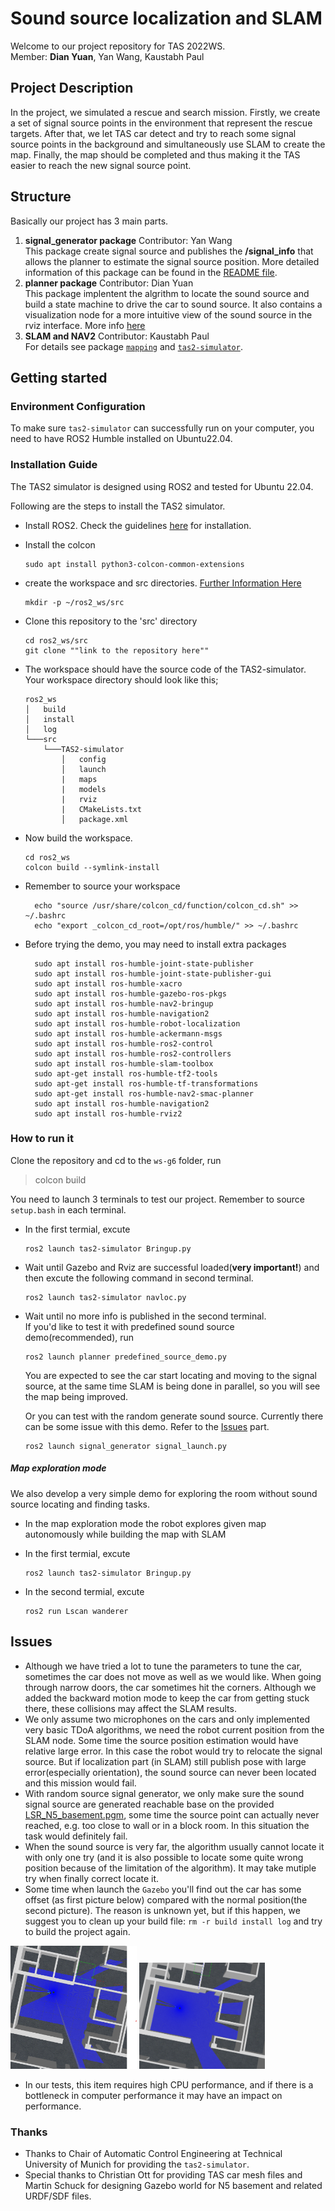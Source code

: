 # Sound source localization and SLAM

Welcome to our project repository for TAS 2022WS.    
Member: **Dian Yuan**, Yan Wang, Kaustabh Paul

## Project Description
In the project, we simulated a rescue and search mission. Firstly, we create a set of signal source points in the environment that represent the rescue targets. After that, we let TAS car detect and try to reach some signal source points in the background and simultaneously use SLAM to create the map. Finally, the map should be completed and thus making it the TAS easier to reach the new signal source point.

## Structure
Basically our project has 3 main parts.  
1. **signal_generator package**   Contributor: Yan Wang  
This package create signal source and publishes the **/signal_info** that allows the planner to estimate the signal source position. More detailed information of this package can be found in the [README file](/src/signal_generator/README.md).
2. **planner package**   Contributor: Dian Yuan  
This package implentent the algrithm to locate the sound source and build a state machine to drive the car to sound source. It also contains a visualization node for a more intuitive view of the sound source in the rviz interface. More info [here](/src/planner/README.md) 
3. **SLAM and NAV2**   Contributor: Kaustabh Paul  
For details see package [`mapping`](/src/mapping/README.md) and [`tas2-simulator`](/src/tas2-simulator/README.md).
## Getting started
### Environment Configuration
To make sure `tas2-simulator` can successfully run on your computer, you need to have ROS2 Humble installed on Ubuntu22.04.

### Installation Guide
The TAS2 simulator is designed using ROS2 and tested for Ubuntu 22.04.

Following are the steps to install the TAS2 simulator.

- Install ROS2. Check the guidelines [here](https://docs.ros.org/en/humble/index.html) for installation. 
- Install the colcon
  ```
  sudo apt install python3-colcon-common-extensions 
  ```
- create the workspace and src directories. [Further Information Here](https://docs.ros.org/en/humble/Tutorials/Beginner-Client-Libraries/Colcon-Tutorial.html)
  ```
  mkdir -p ~/ros2_ws/src
  ```
- Clone this repository to the 'src' directory
  ```
  cd ros2_ws/src
  git clone ""link to the repository here""

  ```
- The workspace should have the source code of the TAS2-simulator. Your workspace directory should look like this;
  ```
  ros2_ws
  │   build
  │   install    
  │   log
  └───src
      └───TAS2-simulator
          │   config
          │   launch
          |   maps
          |   models
          |   rviz
          |   CMakeLists.txt
          │   package.xml
  ```
-  Now build the workspace.
    ```
    cd ros2_ws
    colcon build --symlink-install
    ```

- Remember to source your workspace
  ```
    echo "source /usr/share/colcon_cd/function/colcon_cd.sh" >> ~/.bashrc
    echo "export _colcon_cd_root=/opt/ros/humble/" >> ~/.bashrc
  ```
- Before trying the demo, you may need to install extra packages
  ```
    sudo apt install ros-humble-joint-state-publisher
    sudo apt install ros-humble-joint-state-publisher-gui
    sudo apt install ros-humble-xacro
    sudo apt install ros-humble-gazebo-ros-pkgs
    sudo apt install ros-humble-nav2-bringup
    sudo apt install ros-humble-navigation2
    sudo apt install ros-humble-robot-localization
    sudo apt install ros-humble-ackermann-msgs
    sudo apt install ros-humble-ros2-control
    sudo apt install ros-humble-ros2-controllers
    sudo apt install ros-humble-slam-toolbox
    sudo apt-get install ros-humble-tf2-tools 
    sudo apt-get install ros-humble-tf-transformations
    sudo apt-get install ros-humble-nav2-smac-planner
    sudo apt install ros-humble-navigation2
    sudo apt install ros-humble-rviz2  
   ```
### How to run it

Clone the repository and cd to the `ws-g6` folder, run 
> colcon build  


You need to launch 3 terminals to test our project. Remember to source `setup.bash` in each terminal.

- In the first termial, excute
    ```
    ros2 launch tas2-simulator Bringup.py
    ```

- Wait until Gazebo and Rviz are successful loaded(**very important!**) and then excute the following command in second terminal.
    ```
    ros2 launch tas2-simulator navloc.py 
    ```



- Wait until no more info is published in the second terminal.  
    If you'd like to test it with predefined sound source demo(recommended), run 
    ```
    ros2 launch planner predefined_source_demo.py
    ```
    You are expected to see the car start locating and moving to the signal source, at the same time SLAM is being done in parallel, so you will see the map being improved.  
    
    Or you can test with the random generate sound source. Currently there can be some issue with this demo. Refer to the [Issues](https://gitlab.lrz.de/tas_2223/tas-project/group-6/ws-g6/-/blob/main/README.md#issues) part.
    ```
    ros2 launch signal_generator signal_launch.py
    ```
##### Map exploration mode
We also develop a very simple demo for exploring the room without sound source locating and finding tasks.
- In the map exploration mode the robot explores given map autonomously while building the map with SLAM

- In the first termial, excute
    ```
    ros2 launch tas2-simulator Bringup.py
    ```
- In the second termial, excute
    ```
    ros2 run Lscan wanderer
    ```
## Issues
- Although we have tried a lot to tune the parameters to tune the car, sometimes the car does not move as well as we would like. When going through narrow doors, the car sometimes hit the corners. Although we added the backward motion mode to keep the car from getting stuck there, these collisions may affect the SLAM results.
- We only assume two microphones on the cars and only implemented very basic TDoA algorithms, we need the robot current position from the SLAM node. Some time the source position estimation would have relative large error. In this case the robot would try to relocate the signal source. But if localization part (in SLAM) still publish pose with large error(especially orientation), the sound source can never been located and this mission would fail.
- With random source signal generator, we only make sure the sound signal source are generated reachable base on the provided [LSR_N5_basement.pgm](src/tas2-simulator/maps/LSR_N5_basement.pgm), some time the source point can actually never reached, e.g. too close to wall or in a block room. In this situation the task would definitely fail.
- When the sound source is very far, the algorithm usually cannot locate it with only one try (and it is also possible to locate some quite wrong position because of the limitation of the algorithm). It may take mutiple try when finally correct locate it.
- Some time when launch the `Gazebo` you'll find out the car has some offset (as first picture below) compared with the normal position(the second picture).  The reason is unknown yet, but if this happen, we suggest you to clean up your build file: `rm -r build install log` and try to build the project again.

<img src = '/img/issue1.png' width = "40%">  
<img src = '/img/normal.png' width = "40%">  
 
- In our tests, this item requires high CPU performance, and if there is a bottleneck in computer performance it may have an impact on performance.

### Thanks
- Thanks to Chair of Automatic Control Engineering at Technical University of Munich for providing the `tas2-simulator`.  
- Special thanks to Christian Ott for providing TAS car mesh files and Martin Schuck for designing Gazebo world for N5 basement and related URDF/SDF files.
